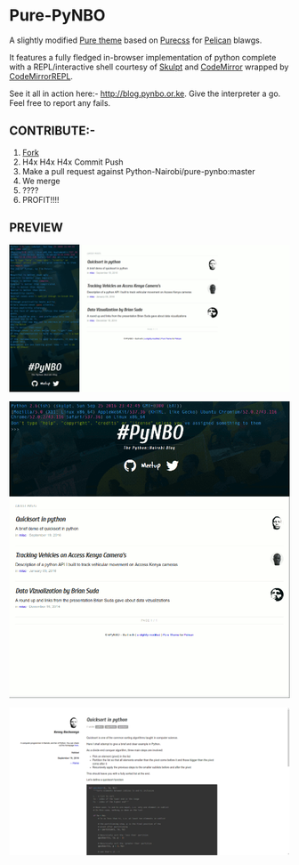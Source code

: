 Pure-PyNBO
====

A slightly modified [Pure theme](https://github.com/PurePelicanTheme/pure) based on [Purecss](http:purecss.io) for [Pelican](http://docs.getpelican.com/) blawgs.

It features a fully fledged in-browser implementation of python complete with a REPL/interactive shell courtesy of [Skulpt](http://www.skulpt.org/) and [CodeMirror](https://codemirror.net/) wrapped by [CodeMirrorREPL](https://github.com/aaditmshah/codemirror-repl).

See it all in action here:- <http://blog.pynbo.or.ke>. Give the interpreter a go. Feel free to report any fails.

## CONTRIBUTE:-

1. [Fork](https://github.com/Python-Nairobi/pure-pynbo/fork)
2. H4x H4x H4x Commit Push
3. Make a pull request against Python-Nairobi/pure-pynbo:master
4. We merge
5. ????
6. PROFIT!!!!

## PREVIEW

![Index](img/index.png)

![Responsive](img/responsive.png)

![Article](img/article.png)

